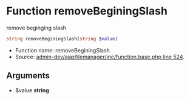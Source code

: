 Function removeBeginingSlash
===========================

remove beginging slash



```php
string removeBeginingSlash(string $value)
```

* Function name: removeBeginingSlash
* Source: [admin-dev/ajaxfilemanager/inc/function.base.php line 524](https://github.com/PrestaShop/PrestaShop/blob/1.5.3.1/admin-dev/ajaxfilemanager/inc/function.base.php#L524).

Arguments
---------

* $value **string**

